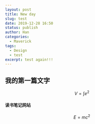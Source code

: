 ```yaml
---
layout: post
title: New day
slug: test
date: 2019-12-28 16:50
status: publish
author: Han
categories: 
  - Maverick
tags:
  - Design
  - test
excerpt: test again!!!
---
```


## 我的第一篇文字


$$V = \int e^2$$


#### 读书笔记网站
$$E=mc^2$$


